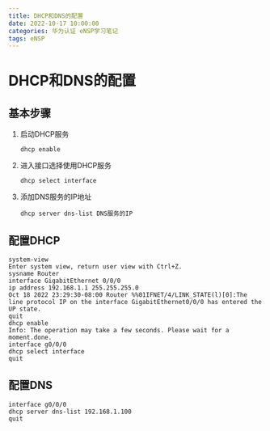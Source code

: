 ```yaml
---
title: DHCP和DNS的配置
date: 2022-10-17 10:00:00
categories: 华为认证 eNSP学习笔记
tags: eNSP
---
```


# DHCP和DNS的配置

## 基本步骤

1. 启动DHCP服务

   `dhcp enable`

2. 进入接口选择使用DHCP服务

   `dhcp select interface`

3. 添加DNS服务的IP地址

   `dhcp server dns-list DNS服务的IP`

## 配置DHCP

```shell eNSP command:("<Huawei>":1||"[Huawei]":3||"[Router]":4,8,10||"[Router-GigabitEthernet0/0/0]":5,7,11-12)
system-view 
Enter system view, return user view with Ctrl+Z.
sysname Router
interface GigabitEthernet 0/0/0
ip address 192.168.1.1 255.255.255.0
Oct 18 2022 23:29:30-08:00 Router %%01IFNET/4/LINK_STATE(l)[0]:The line protocol IP on the interface GigabitEthernet0/0/0 has entered the UP state. 
quit
dhcp enable
Info: The operation may take a few seconds. Please wait for a moment.done.
interface g0/0/0
dhcp select interface
quit
```

## 配置DNS

```shell eNSP command:("[Router]":1||"[Router-GigabitEthernet0/0/0]":2-3)
interface g0/0/0
dhcp server dns-list 192.168.1.100
quit
```
